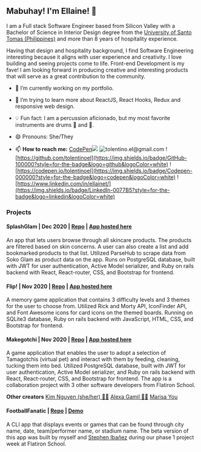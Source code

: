 ## Mabuhay! I'm Ellaine! 👋

I am a Full stack Software Engineer based from Silicon Valley with a Bachelor of Science in Interior Design degree from the [University of Santo Tomas (Philippines)](http://www.ust.edu.ph/academics/programs/bachelor-of-science-in-interior-design/) and more than 8 years of hospitality experience. 

Having that design and hospitality background, I find Software Engineering interesting because it aligns with user experience and creativity. I love building and seeing projects come to life. Front-end Development is my fave! I am looking forward in producing creative and interesting products that will serve as a great contribution to the community.

- 🔭 I’m currently working on my portfolio.
- 🌱 I’m trying to learn more about ReactJS, React Hooks, Redux and responsive web design.
- :bulb: Fun fact: I am a percussion aficionado, but my most favorite instruments are drums 🥁 and :guitar:.

- 😄 Pronouns: She/They

- 📫 **How to reach me:**
[CodePen](https://codepen.io/tolentinoel)<img src="https://img.shields.io/badge/Codepen-000000?style=for-the-badge&logo=codepen&logoColor=white"/>
![tolentino.el@gmail.com](https://img.shields.io/badge/Gmail-D14836?style=for-the-badge&logo=gmail&logoColor=white) 
![https://github.com/tolentinoel](https://img.shields.io/badge/GitHub-100000?style=for-the-badge&logo=github&logoColor=white)
![https://codepen.io/tolentinoel](https://img.shields.io/badge/Codepen-000000?style=for-the-badge&logo=codepen&logoColor=white)
![https://www.linkedin.com/in/ellainet/](https://img.shields.io/badge/LinkedIn-0077B5?style=for-the-badge&logo=linkedin&logoColor=white)



### Projects

#### SplashGlam | Dec 2020 | [Repo](https://github.com/tolentinoel/splashglam_frontend) | [App hosted here](https://splashglam.herokuapp.com/)

An app that lets users browse through all skincare products. The products are filtered based on skin
concerns. A user can also create a list and add bookmarked products to that list. Utilized ParseHub to scrape data from Soko Glam as product data on the app. Runs on PostgreSQL database, built with JWT for user authentication, Active Model serializer, and Ruby on rails backend with React, React-router, CSS, and Bootstrap for frontend.


#### Flip! | Nov 2020 | [Repo](https://github.com/tolentinoel/flip) | [App hosted here](https://tolentinoel.github.io/flip/)

A memory game application that contains 3 difficulty levels and 3 themes for the user to choose from. Utilized Rick and Morty API, IconFinder API, and Font Awesome icons for card icons on the themed boards. Running on SQLite3 database, Ruby on rails backend with JavaScript, HTML, CSS, and Bootstrap for frontend.


#### Makegotchi | Nov 2020 | [Repo](https://github.com/nnhk23/makegotchi-frontend) | [App hosted here](https://makegotchi.herokuapp.com/)

A game application that enables the user to adopt a selection of Tamagotchis (virtual pet) and interact with them by feeding, cleaning, tucking them into bed. Utilized PostgreSQL database, built with JWT for user authentication, Active Model serializer, and Ruby on rails backend with React, React-router, CSS, and Bootstrap for frontend. The app is a collaboration project with 3 other software developers from Flatiron School.

**Other creators**
[Kim Nguyen (she/her) 🏳️‍🌈](https://www.linkedin.com/in/kim-nguyen-0623/)
[Alexa Gamil 🏳️‍🌈](https://www.linkedin.com/in/alexagamil/)
[Marisa You](https://www.linkedin.com/in/marisa-you-5a7380b1/)

#### FootballFanatic | [Repo](https://github.com/tolentinoel/footballFanatic) | [Demo](https://youtu.be/Br5ldoKAH4Q)

A CLI app that displays events or games that can be found through city name, date,
team/performer name, or stadium name. The beta version of this app was built by myself and [Stephen Ibañez](http://www.stephenibanez.xyz/) during our phase 1 project week at Flatiron School.

 

